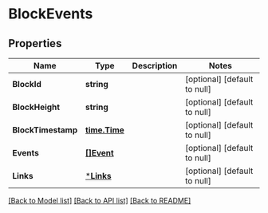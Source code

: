 # BlockEvents

## Properties
Name | Type | Description | Notes
------------ | ------------- | ------------- | -------------
**BlockId** | **string** |  | [optional] [default to null]
**BlockHeight** | **string** |  | [optional] [default to null]
**BlockTimestamp** | [**time.Time**](time.Time.md) |  | [optional] [default to null]
**Events** | [**[]Event**](Event.md) |  | [optional] [default to null]
**Links** | [***Links**](Links.md) |  | [optional] [default to null]

[[Back to Model list]](../README.md#documentation-for-models) [[Back to API list]](../README.md#documentation-for-api-endpoints) [[Back to README]](../README.md)

